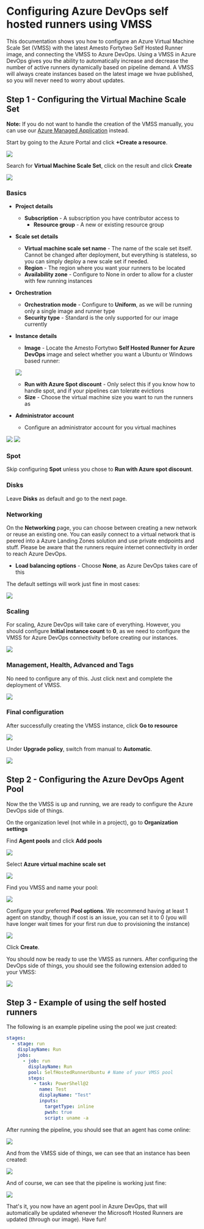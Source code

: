 # Configuring Azure DevOps self hosted runners using VMSS

This documentation shows you how to configure an Azure Virtual Machine Scale Set (VMSS) with the latest Amesto Fortytwo Self Hosted Runner image, and connecting the VMSS to Azure DevOps. Using a VMSS in Azure DevOps gives you the ability to automatically increase and decrease the number of active runners dynamically based on pipeline demand. A VMSS will always create instances based on the latest image we hvae published, so you will never need to worry about updates.

## Step 1 - Configuring the Virtual Machine Scale Set

**Note:** If you do not want to handle the creation of the VMSS manually, you can use our [Azure Managed Application](./azuredevops-managedapp.md) instead.

Start by going to the Azure Portal and click **+Create a resource**. 

![](media/20230914091454.png)

Search for **Virtual Machine Scale Set**, click on the result and click **Create**

![](media/20230914091624.png)

### Basics

- **Project details**
    - **Subscription** - A subscription you have contributor access to
        - **Resource group** - A new or existing resource group
- **Scale set details**
    - **Virtual machine scale set name** - The name of the scale set itself. Cannot be changed after deployment, but everything is stateless, so you can simply deploy a new scale set if needed.
    - **Region** - The region where you want your runners to be located
    - **Availability zone** - Configure to None in order to allow for a cluster with few running instances
- **Orchestration**
    - **Orchestration mode** - Configure to **Uniform**, as we will be running only a single image and runner type
    - **Security type** - Standard is the only supported for our image currently
- **Instance details**
    - **Image** - Locate the Amesto Fortytwo **Self Hosted Runner for Azure DevOps** image and select whether you want a Ubuntu or Windows based runner:

    ![](media/20230914092637.png)

    - **Run with Azure Spot discount** - Only select this if you know how to handle spot, and if your pipelines can tolerate evictions
    - **Size** - Choose the virtual machine size you want to run the runners as
- **Administrator account**
    - Configure an administrator account for you virtual machines

![](media/20230914091817.png)
![](media/20230914092429.png)

### Spot

Skip configuring **Spot** unless you chose to **Run with Azure spot discount**.

### Disks

Leave **Disks** as default and go to the next page.

### Networking

On the **Networking** page, you can choose between creating a new network or reuse an existing one. You can easily connect to a virtual network that is peered into a Azure Landing Zones solution and use private endpoints and stuff. Please be aware that the runners require internet connectivity in order to reach Azure DevOps.

- **Load balancing options** - Choose **None**, as Azure DevOps takes care of this

The default settings will work just fine in most cases:

![](media/20230914093403.png)

### Scaling

For scaling, Azure DevOps will take care of everything. However, you should configure **Initial instance count** to **0**, as we need to configure the VMSS for Azure DevOps connectivity before creating our instances.

![](media/20230914093755.png)

### Management, Health, Advanced and Tags

No need to configure any of this. Just click next and complete the deployment of VMSS.

![](media/20230914093939.png)

### Final configuration

After successfully creating the VMSS instance, click **Go to resource**

![](media/20230914094919.png)

Under **Upgrade policy**, switch from manual to **Automatic**.

![](media/20230914095007.png)

## Step 2 - Configuring the Azure DevOps Agent Pool

Now the the VMSS is up and running, we are ready to configure the Azure DevOps side of things. 

On the organization level (not while in a project), go to **Organization settings**

Find **Agent pools** and click **Add pools**

![](media/20230914095252.png)

Select **Azure virtual machine scale set**

![](media/20230914095739.png)

Find you VMSS and name your pool:

![](media/20230914095932.png)

Configure your preferred **Pool options**. We recommend having at least 1 agent on standby, though if cost is an issue, you can set it to 0 (you will have longer wait times for your first run due to provisioning the instance)

![](media/20230914100312.png)

Click **Create**.

You should now be ready to use the VMSS as runners. After configuring the DevOps side of things, you should see the following extension added to your VMSS:

![](media/20230914100432.png)

## Step 3 - Example of using the self hosted runners

The following is an example pipeline using the pool we just created:

```yaml
stages:
  - stage: run
    displayName: Run
    jobs:
      - job: run
        displayName: Run
        pool: SelfHostedRunnerUbuntu # Name of your VMSS pool
        steps:
          - task: PowerShell@2
            name: Test
            displayName: "Test"
            inputs:
              targetType: inline
              pwsh: true
              script: uname -a
```

After running the pipeline, you should see that an agent has come online:

![](media/20230914101257.png)

And from the VMSS side of things, we can see that an instance has been created:

![](media/20230914101321.png)

And of course, we can see that the pipeline is working just fine:

![](media/20230914101652.png)

That's it, you now have an agent pool in Azure DevOps, that will automatically be updated whenever the Microsoft Hosted Runners are updated (through our image). Have fun!